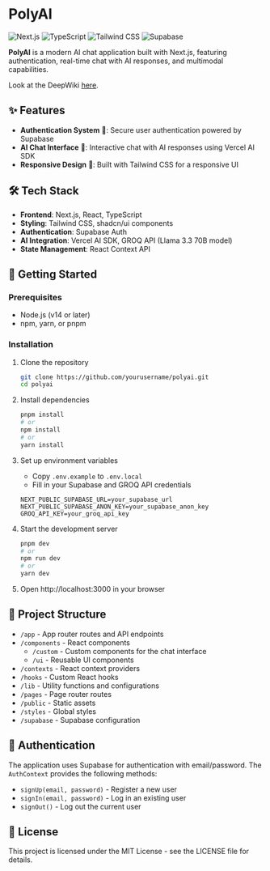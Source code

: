 # PolyAI

![Next.js](https://img.shields.io/badge/Next.js-black?style=flat&logo=next.js) ![TypeScript](https://img.shields.io/badge/TypeScript-3178C6?style=flat&logo=typescript) ![Tailwind CSS](https://img.shields.io/badge/Tailwind_CSS-38B2AC?style=flat&logo=tailwind-css) ![Supabase](https://img.shields.io/badge/Supabase-3ECF8E?style=flat&logo=supabase)

**PolyAI** is a modern AI chat application built with Next.js, featuring authentication, real-time chat with AI responses, and multimodal capabilities.

Look at the DeepWiki [here](https://deepwiki.com/YelisPayros/PolyAI).

## ✨ Features

- **Authentication System** 🔐: Secure user authentication powered by Supabase
- **AI Chat Interface** 🤖: Interactive chat with AI responses using Vercel AI SDK
- **Responsive Design** 📱: Built with Tailwind CSS for a responsive UI

## 🛠️ Tech Stack

- **Frontend**: Next.js, React, TypeScript
- **Styling**: Tailwind CSS, shadcn/ui components
- **Authentication**: Supabase Auth
- **AI Integration**: Vercel AI SDK, GROQ API (Llama 3.3 70B model)
- **State Management**: React Context API

## 🚀 Getting Started

### Prerequisites

- Node.js (v14 or later)
- npm, yarn, or pnpm

### Installation

1. Clone the repository

   ```bash
   git clone https://github.com/yourusername/polyai.git
   cd polyai
   ```

2. Install dependencies

   ```bash
   pnpm install
   # or
   npm install
   # or
   yarn install
   ```

3. Set up environment variables

   - Copy `.env.example` to `.env.local`
   - Fill in your Supabase and GROQ API credentials

   ```
   NEXT_PUBLIC_SUPABASE_URL=your_supabase_url
   NEXT_PUBLIC_SUPABASE_ANON_KEY=your_supabase_anon_key
   GROQ_API_KEY=your_groq_api_key
   ```

4. Start the development server

   ```bash
   pnpm dev
   # or
   npm run dev
   # or
   yarn dev
   ```

5. Open http://localhost:3000 in your browser

## 📂 Project Structure

- `/app` - App router routes and API endpoints
- `/components` - React components
  - `/custom` - Custom components for the chat interface
  - `/ui` - Reusable UI components
- `/contexts` - React context providers
- `/hooks` - Custom React hooks
- `/lib` - Utility functions and configurations
- `/pages` - Page router routes
- `/public` - Static assets
- `/styles` - Global styles
- `/supabase` - Supabase configuration

## 🔑 Authentication

The application uses Supabase for authentication with email/password. The `AuthContext` provides the following methods:

- `signUp(email, password)` - Register a new user
- `signIn(email, password)` - Log in an existing user
- `signOut()` - Log out the current user

## 📜 License

This project is licensed under the MIT License - see the LICENSE file for details.
